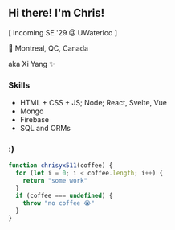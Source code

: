 ## Hi there! I'm Chris!

[ Incoming SE '29 @ UWaterloo ]

📍 Montreal, QC, Canada

aka Xi Yang ✨

### Skills
-	HTML + CSS + JS; Node; React, Svelte, Vue
- Mongo
- Firebase
- SQL and ORMs

### :)
```javascript
function chrisyx511(coffee) {
  for (let i = 0; i < coffee.length; i++) {
    return "some work"
  }
  if (coffee === undefined) {
    throw "no coffee 😭"
  }
}
```


